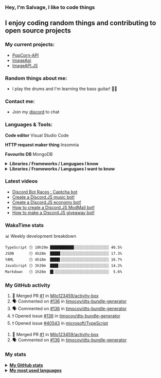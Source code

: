 ### Hey, I'm Salvage, I like to code things

## I enjoy coding random things and contributing to open source projects

### My current projects:
* [PopCorn-API](https://popcorn-backend.herokuapp.com)
* [ImageApi](https://image-api-2.glitch.me)
* [ImageAPI.JS](https://npm.im/imageapi.js)

### Random things about me:
* I play the drums and I'm learning the bass guitar! 🥁🎸

### Contact me:
* Join my [discord](https://discord.gg/3ucGCpa) to chat

### Languages & Tools:
**Code editor** Visual Studio Code

**HTTP request maker thing** Insomnia

**Favourite DB** MongoDB

<details>
<summary><b>Libraries / Frameworks / Langugaes I know</b></summary>

* ExpressJS
* NodeJS
* VueJS
* React
* Docker
* MongoDB

</details>

<details>
<summary><b>Libraries / Frameworks / Langugaes I want to know</b></summary>

* Rust
* Gatsby
* Koa
* Klasa
* GraphQL

</details>

### Latest videos
<!-- YOUTUBE:START -->
- [Discord Bot Races : Captcha bot](https://www.youtube.com/watch?v=EJpT63AWFZA)
- [Create a Discord.JS music bot!](https://www.youtube.com/watch?v=LeH2R-UIx0s)
- [Create a Discord.JS economy bot!](https://www.youtube.com/watch?v=SMOzHrteCcM)
- [How to create a Discord.JS ModMail bot!](https://www.youtube.com/watch?v=FfuTv2ZHx24)
- [How to make a Discord.JS giveaway bot!](https://www.youtube.com/watch?v=1yMM8NwhOhY)
<!-- YOUTUBE:END -->

### WakaTime stats
<!-- waka-box start -->
📊 Weekly development breakdown
```text
TypeScript 🕓 10h29m ██████████▉░░░░░░░░░░░░░░░░ 40.5%
JSON       🕓 4h28m  ████▋░░░░░░░░░░░░░░░░░░░░░░ 17.3%
YAML       🕓 4h18m  ████▌░░░░░░░░░░░░░░░░░░░░░░ 16.7%
JavaScript 🕓 3h39m  ███▊░░░░░░░░░░░░░░░░░░░░░░░ 14.2%
Markdown   🕓 1h26m  █▌░░░░░░░░░░░░░░░░░░░░░░░░░  5.6%
```
<!-- Powered by https://github.com/YouEclipse/waka-box-go . -->
<!-- waka-box end -->

### My GitHub activity
<!--START_SECTION:activity-->
1. 🎉 Merged PR [#1](https://github.com//Milo123459/activity-box/pull/1) in [Milo123459/activity-box](https://github.com//Milo123459/activity-box)
2. 🗣 Commented on [#136](https://github.com//timocov/dts-bundle-generator/issues/136) in [timocov/dts-bundle-generator](https://github.com//timocov/dts-bundle-generator)
3. 🗣 Commented on [#136](https://github.com//timocov/dts-bundle-generator/issues/136) in [timocov/dts-bundle-generator](https://github.com//timocov/dts-bundle-generator)
4. ❗️ Opened issue [#136](https://github.com//timocov/dts-bundle-generator/issues/136) in [timocov/dts-bundle-generator](https://github.com//timocov/dts-bundle-generator)
5. ❗️ Opened issue [#40543](https://github.com//microsoft/TypeScript/issues/40543) in [microsoft/TypeScript](https://github.com//microsoft/TypeScript)
<!--END_SECTION:activity-->
1. 🎉 Merged PR [#1](https://github.com//Milo123459/activity-box/pull/1) in [Milo123459/activity-box](https://github.com//Milo123459/activity-box)
2. 🗣 Commented on [#136](https://github.com//timocov/dts-bundle-generator/issues/136) in [timocov/dts-bundle-generator](https://github.com//timocov/dts-bundle-generator)
### My stats
<details>
<summary><u><b>My GitHub stats</b></u></summary>
<a href="https://github.com/anuraghazra/github-readme-stats">
  <img align="center" src="https://github-readme-stats.vercel.app/api?username=Milo123459&show_icons=true&include_all_commits=true&theme=radical" alt="Salvage's github stats" />
</a>
</details>

<details>
<summary><u><b>My most used languages</b></u></summary>
<a href="https://github.com/anuraghazra/github-readme-stats">
  <!-- Change the `github-readme-stats.anuraghazra1.vercel.app` to `github-readme-stats.vercel.app`  -->
  <img align="center" src="https://github-readme-stats.vercel.app/api/top-langs/?username=Milo123459&layout=compact&theme=radical" />
</a>
</details>
